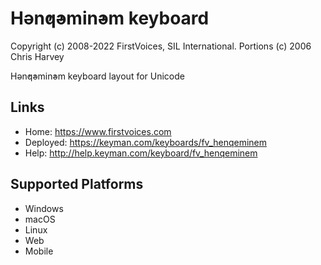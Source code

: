 Hǝn̓q̓ǝmin̓ǝm keyboard
======================

Copyright (c) 2008-2022 FirstVoices, SIL International. Portions (c) 2006 Chris Harvey


Hǝn̓q̓ǝmin̓ǝm keyboard layout for Unicode

Links
-----

 * Home:     <https://www.firstvoices.com>
 * Deployed: <https://keyman.com/keyboards/fv_henqeminem>
 * Help:     <http://help.keyman.com/keyboard/fv_henqeminem>
 
Supported Platforms
-------------------

 * Windows
 * macOS
 * Linux
 * Web
 * Mobile
